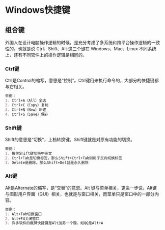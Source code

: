 # Windows快捷键

## 组合键

外国人在设计电脑操作逻辑的时候，是充分考虑了多系统和跨平台操作逻辑的一致性的。也就是说 Ctrl、Shift、Alt 这三个键在 Windows、Mac、Linux 不同系统上，还有不同软件上的操作逻辑是相同的。

### Ctrl键

Ctrl是Control的缩写，意思是“控制”。Ctrl键用来执行命令的，大部分的快捷键都与它相关。  

```markdown
举例：
1. Ctrl+A（All）全选
2. Ctrl+C（Copy）复制
3. Ctrl+N（New）新建
4. Ctrl+S（Save）保存
```

### Shift键

Shift的意思是“切换”，上档转换键。Shift键就是对原有功能的切换。 

```markdown
举例：
1. 按住Shift键切换中英文
2. Ctrl+Tab是切换标签，那么Shift+Ctrl+Tab则用于反向切换标签
3. Delete是删除，那么Shift+Del就是永久删除
```

### Alt键

Alt是Alternate的缩写，是“交替”的意思。Alt 键与菜单相关，更进一步说，Alt键与图形用户界面（GUI）相关，也就是与窗口相关，而菜单只是窗口中的一部分内容。  

```markdown
举例：
1. Alt+Tab切换窗口
2. Alt+F4关闭窗口
3. 许多软件的截屏快捷键是Alt加另一个键，如QQ是Alt+A
```